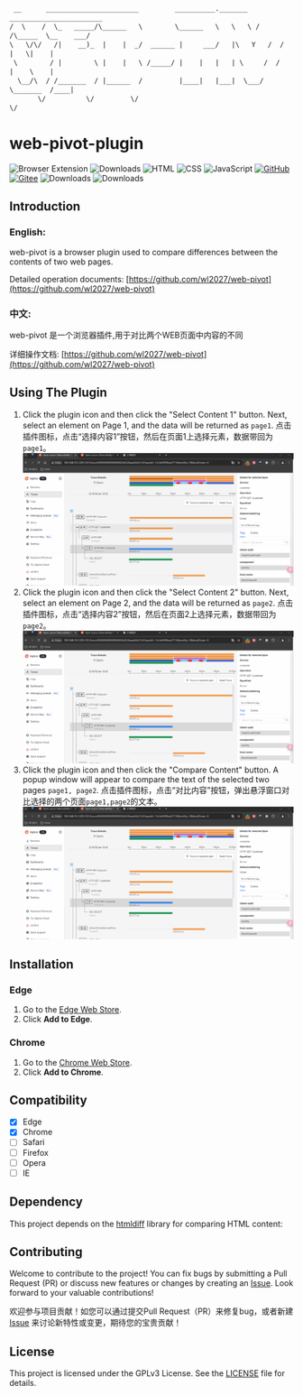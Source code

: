 
```banner https://patorjk.com/software/taag/
 __      _______________________         __________._______   _______________________
/  \    /  \_   _____/\______   \        \______   \   \   \ /   /\_____  \__    ___/
\   \/\/   /|    __)_  |    |  _/  ______ |     ___/   |\   Y   /  /   |   \|    |   
 \        / |        \ |    |   \ /_____/ |    |   |   | \     /  /    |    \    |   
  \__/\  / /_______  / |______  /         |____|   |___|  \___/   \_______  /____|   
       \/          \/         \/                                          \/         
```
# web-pivot-plugin

![Browser Extension](https://img.shields.io/badge/browser-extension-4285F4?logo=google-chrome&logoColor=white)
![Downloads](https://img.shields.io/badge/license-GPLv3-blue.svg)
![HTML](https://img.shields.io/badge/HTML-239120?logo=html5&logoColor=white)
![CSS](https://img.shields.io/badge/CSS-1572B6?logo=css3&logoColor=white)
![JavaScript](https://img.shields.io/badge/JavaScript-F7DF1E?logo=javascript&logoColor=black)
[![GitHub](https://img.shields.io/static/v1?label=&message=GitHub&logo=github&color=black&labelColor=555)](https://github.com/wl2027/web-pivot)
[![Gitee](https://img.shields.io/static/v1?label=&message=Gitee&logo=gitee&color=orange&labelColor=555)](https://gitee.com/wl2027/web-pivot)
![Downloads](https://img.shields.io/github/release/wl2027/web-pivot.svg)
![Downloads](https://img.shields.io/github/stars/wl2027/web-pivot)


## Introduction

### English:
web-pivot is a browser plugin used to compare differences between the contents of two web pages.

Detailed operation documents: [https://github.com/wl2027/web-pivot](https://github.com/wl2027/web-pivot)

### 中文:
web-pivot 是一个浏览器插件,用于对比两个WEB页面中内容的不同

详细操作文档: [https://github.com/wl2027/web-pivot](https://github.com/wl2027/web-pivot)


## Using The Plugin


1. Click the plugin icon and then click the "Select Content 1" button. Next, select an element on Page 1, and the data will be returned as ```page1```.
   点击插件图标，点击“选择内容1”按钮，然后在页面1上选择元素，数据带回为 ```page1```。
![选择内容1.gif](docs%2F%E9%80%89%E6%8B%A9%E5%86%85%E5%AE%B91.gif)
2. Click the plugin icon and then click the "Select Content 2" button. Next, select an element on Page 2, and the data will be returned as ```page2```.
   点击插件图标，点击“选择内容2”按钮，然后在页面2上选择元素，数据带回为 ```page2```。
![选择内容2.gif](docs%2F%E9%80%89%E6%8B%A9%E5%86%85%E5%AE%B92.gif)
3. Click the plugin icon and then click the "Compare Content" button. A popup window will appear to compare the text of the selected two pages ```page1, page2```.
   点击插件图标，点击“对比内容”按钮，弹出悬浮窗口对比选择的两个页面```page1,page2```的文本。
![对比内容.gif](docs%2F%E5%AF%B9%E6%AF%94%E5%86%85%E5%AE%B9.gif)



## Installation

### Edge

1. Go to the [Edge Web Store](https://microsoftedge.microsoft.com/addons/Microsoft-Edge-Extensions-Home?hl=zh-CN).
2. Click **Add to Edge**.

### Chrome

1. Go to the [Chrome Web Store](https://chrome.google.com/webstore/detail/your-extension-id).
2. Click **Add to Chrome**.

## Compatibility

- [x] Edge
- [x] Chrome
- [ ] Safari
- [ ] Firefox
- [ ] Opera
- [ ] IE

## Dependency

This project depends on the [htmldiff](https://github.com/NPCDW/HtmlDiff) library for comparing HTML content:



## Contributing

Welcome to contribute to the project! You can fix bugs by submitting a Pull Request (PR) or discuss new features or changes by creating an [Issue](https://github.com/wl2027/web-pivot/issues/). Look forward to your valuable contributions!

欢迎参与项目贡献！如您可以通过提交Pull Request（PR）来修复bug，或者新建 [Issue](https://github.com/wl2027/web-pivot/issues/) 来讨论新特性或变更，期待您的宝贵贡献！


## License

This project is licensed under the GPLv3 License. See the [LICENSE](LICENSE) file for details.
